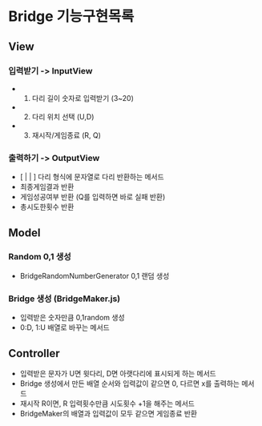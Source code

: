 # Bridge 기능구현목록
## View
### 입력받기 -> InputView
- 1) 다리 길이 숫자로 입력받기 (3~20)
- 2) 다리 위치 선택 (U,D)
- 3) 재시작/게임종료 (R, Q)

### 출력하기 -> OutputView
- [ | | ] 다리 형식에 문자열로 다리 반환하는 메서드
- 최종게임결과 반환
- 게임성공여부 반환 (Q를 입력하면 바로 실패 반환)
- 총시도한횟수 반환

## Model
### Random 0,1 생성
- BridgeRandomNumberGenerator 0,1 랜덤 생성

### Bridge 생성 (BridgeMaker.js)
- 입력받은 숫자만큼 0,1random 생성
- 0:D, 1:U 배열로 바꾸는 메서드 

## Controller
- 입력받은 문자가 U면 윗다리, D면 아랫다리에 표시되게 하는 메서드
- Bridge 생성에서 만든 배열 순서와 입력값이 같으면 0, 다르면 x를 출력하는 메서드
- 재시작 R이면, R 입력횟수만큼 시도횟수 +1을 해주는 메서드
- BridgeMaker의 배열과 입력값이 모두 같으면 게임종료 반환


